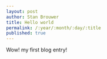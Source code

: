 ```yaml
---
layout: post
author: Stan Brouwer
title: Hello world
permalink: /:year/:month/:day/:title
published: true
---
```


Wow! my first blog entry!